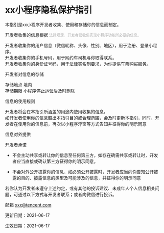 xx小程序隐私保护指引
====================

本指引是xx小程序开发者收集、使用和存储你的信息而制定。

开发者收集的信息根据 <span style="color: #adadad; font-size: 12px;">法律规定，开发者仅收集实现小程序功能所必要的信息。</span>      

开发者收集你的用户信息（微信昵称、头像、性别、地区），用于注册、登录小程序。        
开发者收集你的手机号码，用于网约车司机与你取得联系。        
开发者收集你的身份证号码，用于法律实名制要求，为你提供车票购买服务。        


开发者对信息的存储

存储地点   境内       
存储期限   小程序停止运营后及时删除     


信息的使用规则

开发者将会在本指引所涵盖的用途内使用收集的信息。        
如开发者使用你的信息超出本指引目的或合理范围，会及时更新本指引，同时，开发者在使用你的信息前，再次以小程序浮窗等方式告知并征得你的明示同意      


信息对外提供

开发者承诺

- 不会主动共享或转让你的信息至任何第三方，如存在确需共享或转让时，开发者应当直接或确认第三方征得你的明示同意。      

- 不会对外公开披露你的信息，如必须公开披露时，开发者应当向你告知公开披露的目的、披露信息的类型及可能涉及的信息，并征得你的明示同意      

若你认为开发者未遵守上述约定，或有其他的投诉建议、未成年人个人信息相关问题，可通过以下方式与开发者联系；或者向微信进行投诉。


邮箱 xxx@tencent.com        

更新日期：2021-06-17

生效日期：2021-06-17